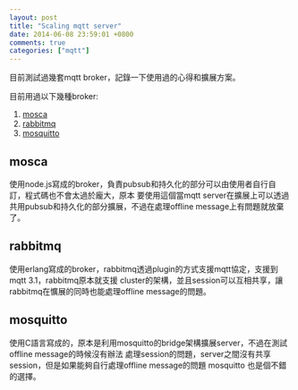 ```yaml
---
layout: post
title: "Scaling mqtt server"
date: 2014-06-08 23:59:01 +0800
comments: true
categories: ["mqtt"]
---
```


目前測試過幾套mqtt broker，記錄一下使用過的心得和擴展方案。
<!-- more -->

目前用過以下幾種broker:  
1. [mosca]  
2. [rabbitmq]  
3. [mosquitto]  


[mosca]:https://github.com/mcollina/mosca
[rabbitmq]:http://www.rabbitmq.com/
[mosquitto]:http://mosquitto.org/

## mosca
使用node.js寫成的broker，負責pubsub和持久化的部分可以由使用者自行自訂，程式碼也不會太過於龐大，原本
要使用這個當mqtt server在擴展上可以透過共用pubsub和持久化的部分擴展，不過在處理offline message上有問題就放棄了。


## rabbitmq
使用erlang寫成的broker，rabbitmq透過plugin的方式支援mqtt協定，支援到mqtt 3.1，rabbitmq原本就支援
cluster的架構，並且session可以互相共享，讓rabbitmq在懭展的同時也能處理offline message的問題。


## mosquitto 
使用C語言寫成的，原本是利用mosquitto的bridge架構擴展server，不過在測試offline message的時候沒有辦法
處理session的問題，server之間沒有共享session，但是如果能夠自行處理offline message的問題 mosquitto 
也是個不錯的選擇。




